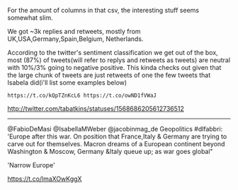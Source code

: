 For the amount of columns in that csv, the interesting stuff seems somewhat slim.

We got ~3k replies and retweets, mostly from UK,USA,Germany,Spain,Belgium, Netherlands.

According to the twitter's sentiment classification we get out of the box, most (87%) of tweets(will refer to replys and retweets as tweets) are neutral with 10%/3% going to negative positive. This kinda checks out given that the large chunk of tweets are just retweets of one the few tweets that Isabela did(i'll list some examples below)

```RT @IsabellaMWeber First Martin Wolf calling for price controls @ft, now this by Paul Krugman @nyt. Who's next?
https://t.co/kQpTZnKcL6 https://t.co/owND1fVWaJ
``` 
http://twitter.com/tabatkins/statuses/1568686205612736512


---------------------

@FabioDeMasi @IsabellaMWeber @jacobinmag_de Geopolitics
#dlfabbri: 'Europe after this war. On position that France,Italy & Germany are trying to carve out for themselves.
Macron dreams of a European continent beyond Washington & Moscow, Germany &Italy queue up; as war goes global"

'Narrow Europe'
>
https://t.co/lmaXOwKggX
